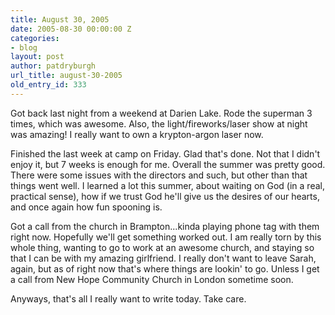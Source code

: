 ```yaml
---
title: August 30, 2005
date: 2005-08-30 00:00:00 Z
categories:
- blog
layout: post
author: patdryburgh
url_title: august-30-2005
old_entry_id: 333
---
```


Got back last night from a weekend at Darien Lake.  Rode the superman 3 times, which was awesome.  Also, the light/fireworks/laser show at night was amazing!  I really want to own a krypton-argon laser now.  

Finished the last week at camp on Friday.  Glad that's done.  Not that I didn't enjoy it, but 7 weeks is enough for me.  Overall the summer was pretty good.  There were some issues with the directors and such, but other than that things went well.  I learned a lot this summer, about waiting on God (in a real, practical sense), how if we trust God he'll give us the desires of our hearts, and once again how fun spooning is. 

Got a call from the church in Brampton...kinda playing phone tag with them right now.  Hopefully we'll get something worked out.  I am really torn by this whole thing, wanting to go to work at an awesome church, and staying so that I can be with my amazing girlfriend.  I really don't want to leave Sarah, again, but as of right now that's where things are lookin' to go.  Unless I get a call from New Hope Community Church in London sometime soon. 

Anyways, that's all I really want to write today.  Take care.